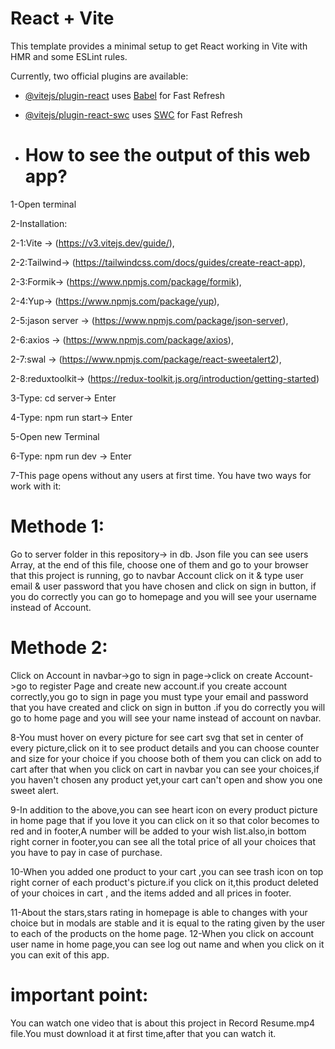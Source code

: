 # React + Vite

This template provides a minimal setup to get React working in Vite with HMR and some ESLint rules.

Currently, two official plugins are available:

- [@vitejs/plugin-react](https://github.com/vitejs/vite-plugin-react/blob/main/packages/plugin-react/README.md) uses [Babel](https://babeljs.io/) for Fast Refresh
- [@vitejs/plugin-react-swc](https://github.com/vitejs/vite-plugin-react-swc) uses [SWC](https://swc.rs/) for Fast Refresh

- # How to see the output of this web app? 

1-Open terminal 

2-Installation: 

2-1:Vite -> (https://v3.vitejs.dev/guide/), 

2-2:Tailwind-> (https://tailwindcss.com/docs/guides/create-react-app), 

2-3:Formik-> (https://www.npmjs.com/package/formik), 

2-4:Yup-> (https://www.npmjs.com/package/yup), 

2-5:jason server -> (https://www.npmjs.com/package/json-server), 

2-6:axios -> (https://www.npmjs.com/package/axios), 

2-7:swal -> (https://www.npmjs.com/package/react-sweetalert2), 

2-8:reduxtoolkit-> (https://redux-toolkit.js.org/introduction/getting-started) 

3-Type: cd server-> Enter 

4-Type: npm run start-> Enter 

5-Open new Terminal 

6-Type: npm run dev -> Enter 

7-This page opens without any users at first time. You have two ways for work with it: 

# Methode 1:
Go to server folder in this repository-> in db. Json file you can see users Array, at the end of this file, choose one of them and go to your browser that this project is running, go to navbar Account click on it & type  user email & user password that you have chosen and click on sign in button, if you do correctly you can go to homepage and you will see your username instead of Account. 

# Methode 2:
Click on Account in navbar->go to sign in page->click on create Account->go to register Page and create new account.if you create account correctly,you go to sign in page you must type your email and password that you have created and click on sign in button .if you do correctly you will go to home page and you will see your name instead of account on navbar. 

8-You must hover on every picture for see cart svg that set in center of every picture,click on it to see product details and you can choose counter and size for your choice if you choose both of them you can click on add to cart after that when you click on cart in navbar you can see your choices,if you haven't chosen any product yet,your cart can't open and show you one sweet alert. 

9-In addition to the above,you can see heart icon on every product picture in home page that if you love it you can click on it so that color becomes to red and in footer,A number will be added to your wish list.also,in bottom right corner in footer,you can see all the total price of all your choices that you have to pay in case of purchase. 

10-When you added one product to your cart ,you can see trash icon on top right corner of each product's picture.if you click on it,this product deleted of your choices in cart , and the items added and all prices in footer. 

11-About the stars,stars rating in homepage is able to changes with your choice but in modals are stable and it is equal to the rating given by the user to each of the products on the home page. 
12-When you click on account user name in home page,you can see log out name and when you click on it you can exit of this  app.

# important point:
You can watch one video that is about this project in Record Resume.mp4 file.You must download it at first time,after that you can watch it.


